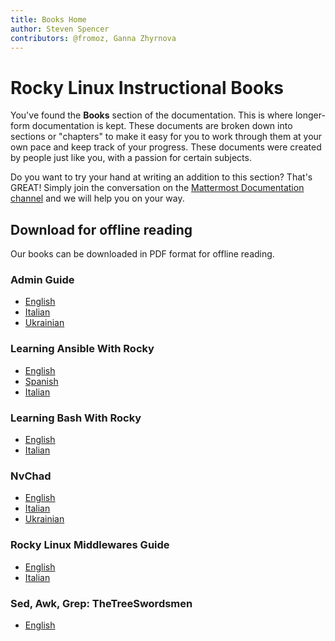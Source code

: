 ```yaml
---
title: Books Home
author: Steven Spencer
contributors: @fromoz, Ganna Zhyrnova
---
```


# Rocky Linux Instructional Books

You've found the **Books** section of the documentation. This is where longer-form documentation is kept. These documents are broken down into sections or "chapters" to make it easy for you to work through them at your own pace and keep track of your progress. These documents were created by people just like you, with a passion for certain subjects.

Do you want to try your hand at writing an addition to this section? That's GREAT! Simply join the conversation on the [Mattermost Documentation channel](https://chat.rockylinux.org/rocky-linux/channels/documentation) and we will help you on your way.

## Download for offline reading

Our books can be downloaded in PDF format for offline reading.

### Admin Guide

* [English](https://rocky-linux.github.io/documentation/RockyLinuxAdminGuide.pdf)
* [Italian](https://rocky-linux.github.io/documentation/RockyLinuxAdminGuide.it.pdf)
* [Ukrainian](https://rocky-linux.github.io/documentation/RockyLinuxAdminGuide.uk.pdf)

### Learning Ansible With Rocky

* [English](https://rocky-linux.github.io/documentation/LearningAnsibleWithRocky.pdf)
* [Spanish](https://rocky-linux.github.io/documentation/LearningAnsibleWithRocky.es.pdf)
* [Italian](https://rocky-linux.github.io/documentation/LearningAnsibleWithRocky.it.pdf)

### Learning Bash With Rocky

* [English](https://rocky-linux.github.io/documentation/LearningBashWithRocky.pdf)
* [Italian](https://rocky-linux.github.io/documentation/LearningBashWithRocky.it.pdf)

### NvChad

* [English](https://rocky-linux.github.io/documentation/NvChad.pdf)
* [Italian](https://rocky-linux.github.io/documentation/NvChad.it.pdf)
* [Ukrainian](https://rocky-linux.github.io/documentation/NvChad.uk.pdf)

### Rocky Linux Middlewares Guide

* [English](https://rocky-linux.github.io/documentation/RockyLinuxMiddlewaresGuide.pdf)
* [Italian](https://rocky-linux.github.io/documentation/RockyLinuxMiddlewaresGuide.it.pdf)

### Sed, Awk, Grep: TheTreeSwordsmen

* [English](https://rocky-linux.github.io/documentation/Sed_Awk_Grep_TheTreeSwordsmen.pdf)
